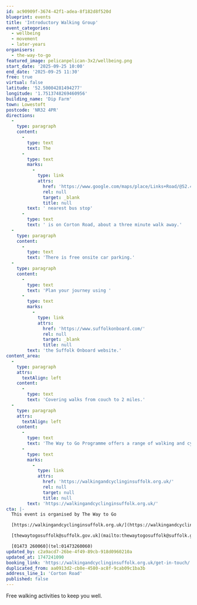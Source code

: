 ```yaml
---
id: ac90909f-3674-42f1-adea-8f182d8f520d
blueprint: events
title: 'Introductory Walking Group'
event_categories:
  - wellbeing
  - movement
  - later-years
organisers:
  - the-way-to-go
featured_image: pelicanpelican-3x2/wellbeing.png
start_date: '2025-09-25 10:00'
end_date: '2025-09-25 11:30'
free: true
virtual: false
latitude: '52.50004281494277'
longitude: '1.7513748269460956'
building_name: 'Dip Farm'
town: Lowestoft
postcode: 'NR32 4PR'
directions:
  -
    type: paragraph
    content:
      -
        type: text
        text: The
      -
        type: text
        marks:
          -
            type: link
            attrs:
              href: 'https://www.google.com/maps/place/Links+Road/@52.4976779,1.7491775,17z/data=!4m23!1m16!4m15!1m6!1m2!1s0x47da1aea5c519959:0xc2c9e2e9c01b2539!2sLinks+Road,+Lowestoft+NR32+4PR!2m2!1d1.751999!2d52.496059!1m6!1m2!1s0x47da1ac197ce5769:0x112cba056cf2751d!2sCorton+Rd,+Lowestoft!2m2!1d1.751491!2d52.4992968!3e2!3m5!1s0x47da1aea5c519959:0xc2c9e2e9c01b2539!8m2!3d52.496059!4d1.751999!16s%2Fg%2F1q67scy0s?entry=ttu&g_ep=EgoyMDI1MDUxMS4wIKXMDSoJLDEwMjExNDUzSAFQAw%3D%3D'
              rel: null
              target: _blank
              title: null
        text: ' nearest bus stop'
      -
        type: text
        text: ' is on Corton Road, about a three minute walk away.'
  -
    type: paragraph
    content:
      -
        type: text
        text: 'There is free onsite car parking.'
  -
    type: paragraph
    content:
      -
        type: text
        text: 'Plan your journey using '
      -
        type: text
        marks:
          -
            type: link
            attrs:
              href: 'https://www.suffolkonboard.com/'
              rel: null
              target: _blank
              title: null
        text: 'the Suffolk Onboard website.'
content_area:
  -
    type: paragraph
    attrs:
      textAlign: left
    content:
      -
        type: text
        text: 'Covering walks from couch to 2 miles.'
  -
    type: paragraph
    attrs:
      textAlign: left
    content:
      -
        type: text
        text: 'The Way to Go Programme offers a range of walking and cycling groups, which meet regularly in Ipswich and Lowestoft. You can find out more by visiting their website - '
      -
        type: text
        marks:
          -
            type: link
            attrs:
              href: 'https://walkingandcyclinginsuffolk.org.uk/'
              rel: null
              target: null
              title: null
        text: 'https://walkingandcyclinginsuffolk.org.uk/'
cta: |-
  This event is organised by The Way to Go 

  [https://walkingandcyclinginsuffolk.org.uk/](https://walkingandcyclinginsuffolk.org.uk/)

  [thewaytogosuffolk@suffolk.gov.uk](mailto:thewaytogosuffolk@suffolk.gov.uk)

  [01473 260060](tel:01473260060)
updated_by: c2a9acd7-26be-4f49-89cb-918d0960210a
updated_at: 1747241090
booking_link: 'https://walkingandcyclinginsuffolk.org.uk/get-in-touch/'
duplicated_from: aa0913d2-cb8e-4580-ac8f-9cab09c1ba3b
address_line_1: 'Corton Road'
published: false
---
```

Free walking activities to keep you well.